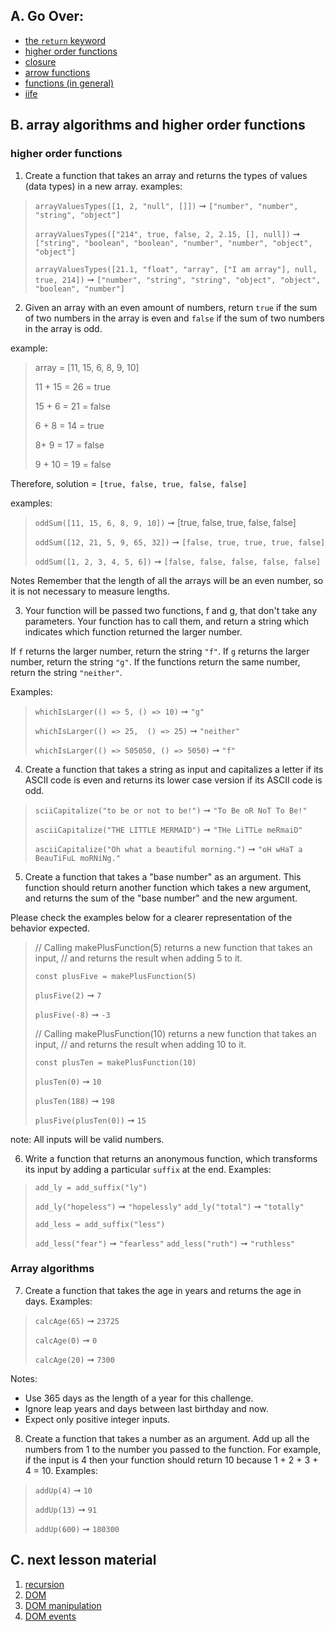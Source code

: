 ## A. Go Over:
- [the `return` keyword](https://www.youtube.com/watch?v=FioqUnOGlq8)
- [higher order functions](https://www.youtube.com/watch?v=0aKZvNNf8BA)
- [closure](https://www.youtube.com/watch?v=71AtaJpJHw0)
- [arrow functions](https://www.youtube.com/watch?v=mrYMzpbFz18)
- [functions (in general)](https://www.youtube.com/watch?v=gigtS_5KOqo)
- [iife](https://www.youtube.com/watch?v=8GDk8sj0YgQ)
## B. array algorithms and higher order functions
### higher order functions
1. Create a function that takes an array and returns the types of values (data types) in a new array.
  examples:
> `arrayValuesTypes([1, 2, "null", []])`
> ➞ `["number", "number", "string", "object"]`
> 
> `arrayValuesTypes(["214", true, false, 2, 2.15, [], null])`
> ➞ `["string", "boolean", "boolean", "number", "number", "object", "object"]`
> 
> `arrayValuesTypes([21.1, "float", "array", ["I am array"], null, true, 214])`
> ➞ `["number", "string", "string", "object", "object", "boolean", "number"]`



2. Given an array with an even amount of numbers, return `true` if the sum of two numbers in the array is even and `false` if the sum of two numbers in the array is odd.

example: 
> array = [11, 15, 6, 8, 9, 10]
> 
> 11 + 15 = 26 = true
> 
> 15 + 6 = 21 = false
> 
> 6 + 8 = 14 = true
> 
> 8+ 9 = 17 = false
> 
> 9 + 10 = 19 = false

Therefore, solution = `[true, false, true, false, false]`

examples: 
> `oddSum([11, 15, 6, 8, 9, 10])` ➞ [true, false, true, false, false]
> 
> `oddSum([12, 21, 5, 9, 65, 32])` ➞ `[false, true, true, true, false]`
> 
> `oddSum([1, 2, 3, 4, 5, 6])` ➞ `[false, false, false, false, false]`

Notes
Remember that the length of all the arrays will be an even number, so it is not necessary to measure lengths.


   
3. Your function will be passed two functions, f and g, that don't take any parameters. Your function has to call them, and return a string which indicates which function returned the larger number.

If `f` returns the larger number, return the string `"f"`.
If `g` returns the larger number, return the string `"g"`.
If the functions return the same number, return the string `"neither"`.

Examples:
> `whichIsLarger(() => 5, () => 10)` ➞ `"g"`
> 
> `whichIsLarger(() => 25,  () => 25)` ➞ `"neither"`
> 
> `whichIsLarger(() => 505050, () => 5050)` ➞ `"f"`


4. Create a function that takes a string as input and capitalizes a letter if its ASCII code is even and returns its lower case version if its ASCII code is odd.

> `sciiCapitalize("to be or not to be!")` ➞ `"To Be oR NoT To Be!"`
> 
> `asciiCapitalize("THE LITTLE MERMAID")` ➞ `"THe LiTTLe meRmaiD"`
> 
> `asciiCapitalize("Oh what a beautiful morning.")` ➞ `"oH wHaT a BeauTiFuL moRNiNg."`


5. Create a function that takes a "base number" as an argument. This function should return another function which takes a new argument, and returns the sum of the "base number" and the new argument.

Please check the examples below for a clearer representation of the behavior expected.

> // Calling makePlusFunction(5) returns a new function that takes an input,
> // and returns the result when adding 5 to it.
> 
> `const plusFive = makePlusFunction(5)`
> 
> `plusFive(2)` ➞ `7`
> 
> `plusFive(-8)` ➞ `-3`
> 
> // Calling makePlusFunction(10) returns a new function that takes an input,
> // and returns the result when adding 10 to it.
> 
> `const plusTen = makePlusFunction(10)`
> 
> `plusTen(0)` ➞ `10`
> 
> `plusTen(188)` ➞ `198`
> 
> `plusFive(plusTen(0))` ➞ `15`

note: All inputs will be valid numbers.

6. Write a function that returns an anonymous function, which transforms its input by adding a particular `suffix` at the end.
Examples:
> `add_ly = add_suffix("ly")`
> 
> `add_ly("hopeless")` ➞ `"hopelessly"`
> `add_ly("total")` ➞ `"totally"`
> 
> `add_less = add_suffix("less")`
> 
> `add_less("fear")` ➞ `"fearless"`
> `add_less("ruth")` ➞ `"ruthless"`

### Array algorithms

7. Create a function that takes the age in years and returns the age in days.
Examples:
> `calcAge(65)` ➞ `23725`
> 
> `calcAge(0)` ➞ `0`
> 
> `calcAge(20)` ➞ `7300`
> 
Notes:
- Use 365 days as the length of a year for this challenge.
- Ignore leap years and days between last birthday and now.
- Expect only positive integer inputs.

8. Create a function that takes a number as an argument. Add up all the numbers from 1 to the number you passed to the function. For example, if the input is 4 then your function should return 10 because 1 + 2 + 3 + 4 = 10.
Examples:

> `addUp(4)` ➞ `10`
> 
> `addUp(13)` ➞ `91`
> 
> `addUp(600)` ➞ `180300`


## C. next lesson material
1. [recursion](https://www.youtube.com/watch?v=LteNqj4DFD8)
2. [DOM](https://www.youtube.com/watch?v=KShnPYN-voI)
3. [DOM manipulation](https://www.youtube.com/watch?v=y17RuWkWdn8)
4. [DOM events](https://www.youtube.com/watch?v=0fy9TCcX8Uc)

